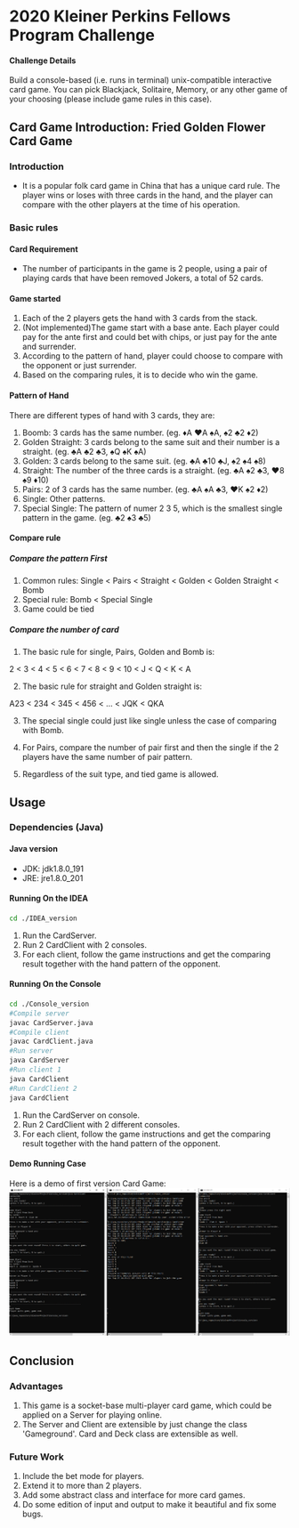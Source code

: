 # 2020 Kleiner Perkins Fellows Program Challenge

#### Challenge Details
Build a console-based (i.e. runs in terminal) unix-compatible interactive card game. You can pick Blackjack, Solitaire, Memory, or any other game of your choosing (please include game rules in this case).

## Card Game Introduction: Fried Golden Flower Card Game
### Introduction
* It is a popular folk card game in China that has a unique card rule. The player wins or loses with three cards in the hand, and the player can compare with the other players at the time of his operation.

### Basic rules
#### Card Requirement
* The number of participants in the game is 2 people, using a pair of playing cards that have been removed Jokers, a total of 52 cards.

#### Game started
1. Each of the 2 players gets the hand with 3 cards from the stack.
2. (Not implemented)The game start with a base ante. Each player could pay for the ante first and could bet with chips, or just pay for the ante and surrender.
3. According to the pattern of hand, player could choose to compare with the opponent or just surrender.
4. Based on the comparing rules, it is to decide who win the game.

#### Pattern of Hand
There are different types of hand with 3 cards, they are:
1. Boomb: 3 cards has the same number. (eg. ♦A ♥A ♠A, ♠2 ♣2 ♦2)
2. Golden Straight: 3 cards belong to the same suit and their number is a straight. (eg. ♣A ♣2 ♣3, ♠Q ♠K ♠A)
3. Golden: 3 cards belong to the same suit. (eg. ♣A ♣10 ♣J, ♠2 ♠4 ♠8)
4. Straight: The number of the three cards is a straight. (eg. ♣A ♠2 ♣3, ♥8 ♠9 ♦10)
5. Pairs: 2 of 3 cards has the same number. (eg. ♣A ♠A ♣3, ♥K ♠2 ♦2)
6. Single: Other patterns.
7. Special Single: The pattern of numer 2 3 5, which is the smallest single pattern in the game. (eg. ♣2 ♠3 ♣5)

#### Compare rule

##### Compare the pattern First
1. Common rules: Single < Pairs < Straight < Golden < Golden Straight < Bomb
2. Special rule: Bomb < Special Single
3. Game could be tied

##### Compare the number of card
1. The basic rule for single, Pairs, Golden and Bomb is:

  2 < 3 < 4 < 5 < 6 < 7 < 8 < 9 < 10 < J < Q < K < A

2. The basic rule for straight and Golden straight is:

  A23 < 234 < 345 < 456 < ... < JQK < QKA

3. The special single could just like single unless the case of comparing with Bomb.

4. For Pairs, compare the number of pair first and then the single if the 2 players have the same number of pair pattern.  

5. Regardless of the suit type, and tied game is allowed.

## Usage

### Dependencies (Java)
#### Java version
* JDK: jdk1.8.0_191
* JRE: jre1.8.0_201

#### Running On the IDEA

```bash
cd ./IDEA_version
```
1. Run the CardServer.
2. Run 2 CardClient with 2 consoles.
3. For each client, follow the game instructions and get the comparing result together with the hand pattern of the opponent.

#### Running On the Console

```bash
cd ./Console_version
#Compile server
javac CardServer.java
#Compile client
javac CardClient.java
#Run server
java CardServer
#Run client 1
java CardClient
#Run CardClient 2
java CardClient
```
1. Run the CardServer on console.
2. Run 2 CardClient with 2 different consoles.
3. For each client, follow the game instructions and get the comparing result together with the hand pattern of the opponent.

#### Demo Running Case
Here is a demo of first version Card Game:
![Demo of FGF Card Game](./demo1.png)


## Conclusion

### Advantages
1. This game is a socket-base multi-player card game, which could be applied on a Server for playing online.
2. The Server and Client are extensible by just change the class 'Gameground'. Card and Deck class are extensible as well.

### Future Work
1. Include the bet mode for players.
2. Extend it to more than 2 players.
3. Add some abstract class and interface for more card games.
4. Do some edition of input and output to make it beautiful and fix some bugs. 
